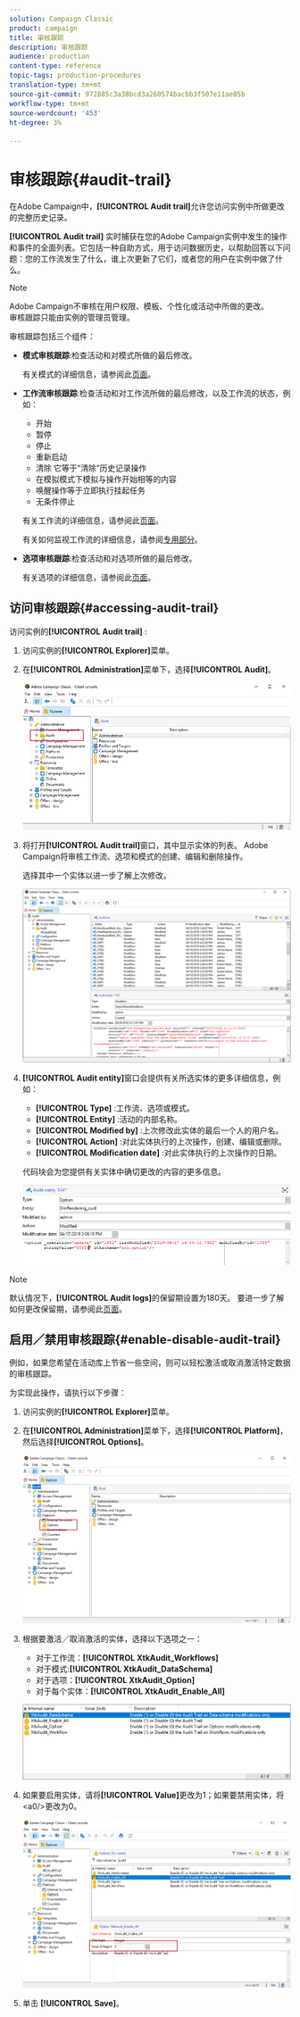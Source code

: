 ```yaml
---
solution: Campaign Classic
product: campaign
title: 审核跟踪
description: 审核跟踪
audience: production
content-type: reference
topic-tags: production-procedures
translation-type: tm+mt
source-git-commit: 972885c3a38bcd3a260574bacbb3f507e11ae05b
workflow-type: tm+mt
source-wordcount: '453'
ht-degree: 3%

---
```



# 审核跟踪{#audit-trail}

在Adobe Campaign中，**[!UICONTROL Audit trail]**&#x200B;允许您访问实例中所做更改的完整历史记录。

**[!UICONTROL Audit trail]** 实时捕获在您的Adobe Campaign实例中发生的操作和事件的全面列表。它包括一种自助方式，用于访问数据历史，以帮助回答以下问题：您的工作流发生了什么，谁上次更新了它们，或者您的用户在实例中做了什么。

>[!NOTE]
>
>Adobe Campaign不审核在用户权限、模板、个性化或活动中所做的更改。\
>审核跟踪只能由实例的管理员管理。

审核跟踪包括三个组件：

* **模式审核跟踪**:检查活动和对模式所做的最后修改。

   有关模式的详细信息，请参阅此[页面](../../configuration/using/data-schemas.md)。

* **工作流审核跟踪**:检查活动和对工作流所做的最后修改，以及工作流的状态，例如：

   * 开始
   * 暂停
   * 停止
   * 重新启动
   * 清除 它等于“清除”历史记录操作
   * 在模拟模式下模拟与操作开始相等的内容
   * 唤醒操作等于立即执行挂起任务
   * 无条件停止

   有关工作流的详细信息，请参阅此[页面](../../workflow/using/about-workflows.md)。

   有关如何监视工作流的详细信息，请参阅[专用部分](../../workflow/using/monitoring-workflow-execution.md)。

* **选项审核跟踪**:检查活动和对选项所做的最后修改。

   有关选项的详细信息，请参阅此[页面](../../installation/using/configuring-campaign-options.md)。

## 访问审核跟踪{#accessing-audit-trail}

访问实例的&#x200B;**[!UICONTROL Audit trail]** :

1. 访问实例的&#x200B;**[!UICONTROL Explorer]**&#x200B;菜单。
1. 在&#x200B;**[!UICONTROL Administration]**&#x200B;菜单下，选择&#x200B;**[!UICONTROL Audit]**。

   ![](assets/audit_trail_1.png)

1. 将打开&#x200B;**[!UICONTROL Audit trail]**&#x200B;窗口，其中显示实体的列表。 Adobe Campaign将审核工作流、选项和模式的创建、编辑和删除操作。

   选择其中一个实体以进一步了解上次修改。

   ![](assets/audit_trail_2.png)

1. **[!UICONTROL Audit entity]**&#x200B;窗口会提供有关所选实体的更多详细信息，例如：

   * **[!UICONTROL Type]** :工作流、选项或模式。
   * **[!UICONTROL Entity]** :活动的内部名称。
   * **[!UICONTROL Modified by]** :上次修改此实体的最后一个人的用户名。
   * **[!UICONTROL Action]** :对此实体执行的上次操作，创建、编辑或删除。
   * **[!UICONTROL Modification date]** :对此实体执行的上次操作的日期。

   代码块会为您提供有关实体中确切更改的内容的更多信息。

   ![](assets/audit_trail_3.png)

>[!NOTE]
>
>默认情况下，**[!UICONTROL Audit logs]**&#x200B;的保留期设置为180天。 要进一步了解如何更改保留期，请参阅此[页面](../../production/using/database-cleanup-workflow.md#deployment-wizard)。

## 启用／禁用审核跟踪{#enable-disable-audit-trail}

例如，如果您希望在活动库上节省一些空间，则可以轻松激活或取消激活特定数据的审核跟踪。

为实现此操作，请执行以下步骤：

1. 访问实例的&#x200B;**[!UICONTROL Explorer]**&#x200B;菜单。
1. 在&#x200B;**[!UICONTROL Administration]**&#x200B;菜单下，选择&#x200B;**[!UICONTROL Platform]**，然后选择&#x200B;**[!UICONTROL Options]**。

   ![](assets/audit_trail_4.png)

1. 根据要激活／取消激活的实体，选择以下选项之一：

   * 对于工作流：**[!UICONTROL XtkAudit_Workflows]**
   * 对于模式:**[!UICONTROL XtkAudit_DataSchema]**
   * 对于选项：**[!UICONTROL XtkAudit_Option]**
   * 对于每个实体：**[!UICONTROL XtkAudit_Enable_All]**

   ![](assets/audit_trail_5.png)

1. 如果要启用实体，请将&#x200B;**[!UICONTROL Value]**&#x200B;更改为1；如果要禁用实体，将&lt;a0/>更改为0。

   ![](assets/audit_trail_6.png)

1. 单击 **[!UICONTROL Save]**。

